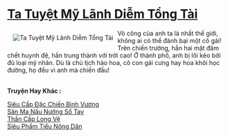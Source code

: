 <a href="https://truyenwiki.net/ta-tuyet-my-lanh-diem-tong-tai.35816/" title="Ta Tuyệt Mỹ Lãnh Diễm Tổng Tài"><h1>Ta Tuyệt Mỹ Lãnh Diễm Tổng Tài</h1></a><div style="display:table"><img align="right" style="float: left; padding: 10px;" src="https://truyenwiki.net/a/img/str/src/35816.jpg" alt="Ta Tuyệt Mỹ Lãnh Diễm Tổng Tài">Võ công của anh ta là nhất thế giới, không ai có thể đánh bại một cô gái! Trên chiến trường, hắn hai mặt đâm chết huynh đệ, hắn trung thành với trời cao! Ở thành phố, anh bị lôi kéo bởi đủ loại mỹ nhân. Dù là chủ tịch hào hoa, cô con gái cưng hay hoa khôi học đường, họ đều vì anh mà chiến đấu!</div><p><br><b>Truyện Hay Khác :</b></p><a href="https://truyenwiki.net/sieu-cap-dac-chien-binh-vuong.35602/" alt="Siêu Cấp Đặc Chiến Binh Vương">Siêu Cấp Đặc Chiến Binh Vương</a><br/><a href="https://github.com/nownovels/topcv/tree/master/truyenhay/35423" alt="Săn Ma Nấu Nướng Sổ Tay">Săn Ma Nấu Nướng Sổ Tay</a><br/><a href="https://github.com/nownovels/topcv/tree/master/truyenhay/35002" alt="Thần Cấp Long Vệ">Thần Cấp Long Vệ</a><br/><a href="https://sangtacviet.wordpress.com/2020/10/22/sieu-pham-tieu-nong-dan/" alt="Siêu Phẩm Tiểu Nông Dân">Siêu Phẩm Tiểu Nông Dân</a><br/>
